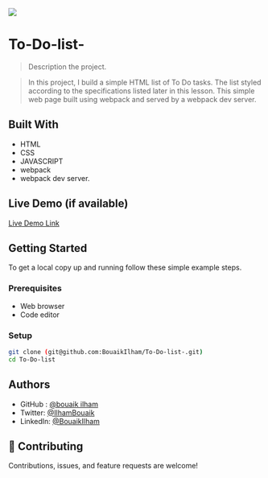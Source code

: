 ![](https://img.shields.io/badge/Microverse-blueviolet)

# To-Do-list-

> Description the project.

>In this project, I build a simple HTML list of To Do tasks. The list  styled according to the specifications listed later in this lesson. This simple web page  built using webpack and served by a webpack dev server.



## Built With

- HTML
- CSS
- JAVASCRIPT
- webpack
-  webpack dev server.


## Live Demo (if available)

[Live Demo Link](https://bouaikilham.github.io/To-Do-list-/)



## Getting Started


To get a local copy up and running follow these simple example steps.

### Prerequisites

- Web browser
- Code editor

### Setup
```bash
git clone (git@github.com:BouaikIlham/To-Do-list-.git)
cd To-Do-list
```



## Authors

-  GitHub : [@bouaik ilham](https://github.com/BouaikIlham)
- Twitter: [@IlhamBouaik](https://twitter.com/IlhamBouaik)
- LinkedIn: [@BouaikIlham](https://www.linkedin.com/in/bouaik-ilham-478478230/)

## 🤝 Contributing

Contributions, issues, and feature requests are welcome!
